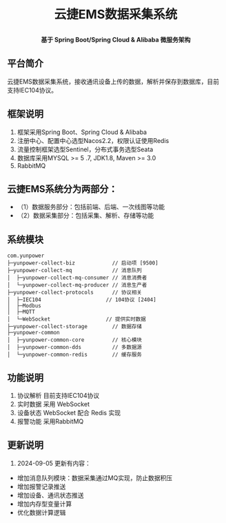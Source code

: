 <h1 align="center" style="margin: 30px 0 30px; font-weight: bold;">云捷EMS数据采集系统</h1>
<h4 align="center">基于 Spring Boot/Spring Cloud & Alibaba 微服务架构</h4>


## 平台简介

云捷EMS数据采集系统，接收通讯设备上传的数据，解析并保存到数据库，目前支持IEC104协议。


## 框架说明
1. 框架采用Spring Boot、Spring Cloud & Alibaba</br>
2. 注册中心、配置中心选型Nacos2.2，权限认证使用Redis</br>
3. 流量控制框架选型Sentinel，分布式事务选型Seata</br>
4. 数据库采用MYSQL >= 5 .7, JDK1.8, Maven >= 3.0
5. RabbitMQ

## 云捷EMS系统分为两部分：
* （1）数据服务部分：包括前端、后端、一次线图等功能  
* （2）数据采集部分：包括采集、解析、存储等功能  

## 系统模块

~~~
com.yunpower     
├─yunpower-collect-biz            // 启动项 [9500]
├─yunpower-collect-mq             // 消息队列
│  ├─yunpower-collect-mq-consumer // 消息消费者
│  └─yunpower-collect-mq-producer // 消息生产者
├─yunpower-collect-protocols      // 协议相关
│  ├─IEC104                     // 104协议 [2404]
│  ├─Modbus
│  ├─MQTT
│  └─WebSocket                  // 提供实时数据
├─yunpower-collect-storage        // 数据存储
├─yunpower-common
│  ├─yunpower-common-core         // 核心模块
│  ├─yunpower-common-dds          // 多数据源
│  └─yunpower-common-redis        // 缓存服务
~~~

## 功能说明

1. 协议解析	目前支持IEC104协议
2. 实时数据	采用 WebSocket
3. 设备状态	WebSocket 配合 Redis 实现
4. 报警功能	采用RabbitMQ

## 更新说明
1. 2024-09-05 更新有内容：
* 增加消息队列模块：数据采集通过MQ实现，防止数据积压
* 增加报警记录推送
* 增加设备、通讯状态推送
* 增加内存型变量计算
* 优化数据计算逻辑